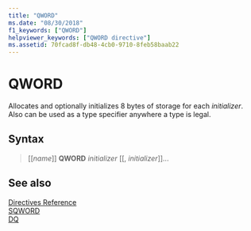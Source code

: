 ```yaml
---
title: "QWORD"
ms.date: "08/30/2018"
f1_keywords: ["QWORD"]
helpviewer_keywords: ["QWORD directive"]
ms.assetid: 70fcad8f-db48-4cb0-9710-8feb58baab22
---
```

# QWORD

Allocates and optionally initializes 8 bytes of storage for each *initializer*. Also can be used as a type specifier anywhere a type is legal.

## Syntax

> [[*name*]] **QWORD** *initializer* [[, *initializer*]]...

## See also

[Directives Reference](../../assembler/masm/directives-reference.md)<br/>
[SQWORD](../../assembler/masm/qword.md)<br/>
[DQ](../../assembler/masm/dq.md)<br/>